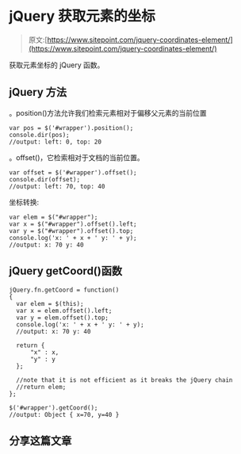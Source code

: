 # jQuery 获取元素的坐标

> 原文:[https://www.sitepoint.com/jquery-coordinates-element/](https://www.sitepoint.com/jquery-coordinates-element/)

获取元素坐标的 jQuery 函数。

## jQuery 方法

。position()方法允许我们检索元素相对于偏移父元素的当前位置

```
var pos = $('#wrapper').position();
console.dir(pos);
//output: left: 0, top: 20
```

。offset()，它检索相对于文档的当前位置。

```
var offset = $('#wrapper').offset();
console.dir(offset);
//output: left: 70, top: 40
```

坐标转换:

```
var elem = $("#wrapper");
var x = $("#wrapper").offset().left;
var y = $("#wrapper").offset().top;
console.log('x: ' + x + ' y: ' + y);
//output: x: 70 y: 40
```

## jQuery getCoord()函数

```
jQuery.fn.getCoord = function()
{
  var elem = $(this);
  var x = elem.offset().left;
  var y = elem.offset().top;
  console.log('x: ' + x + ' y: ' + y);
  //output: x: 70 y: 40

  return {
      "x" : x,
      "y" : y
  };

  //note that it is not efficient as it breaks the jQuery chain
  //return elem;
};

$('#wrapper').getCoord();
//output: Object { x=70, y=40 }
```

## 分享这篇文章